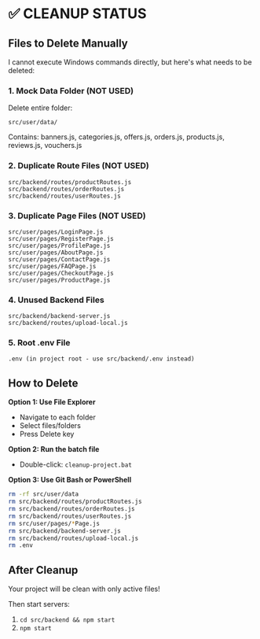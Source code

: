# ✅ CLEANUP STATUS

## Files to Delete Manually

I cannot execute Windows commands directly, but here's what needs to be deleted:

### 1. Mock Data Folder (NOT USED)
Delete entire folder:
```
src/user/data/
```
Contains: banners.js, categories.js, offers.js, orders.js, products.js, reviews.js, vouchers.js

### 2. Duplicate Route Files (NOT USED)
```
src/backend/routes/productRoutes.js
src/backend/routes/orderRoutes.js
src/backend/routes/userRoutes.js
```

### 3. Duplicate Page Files (NOT USED)
```
src/user/pages/LoginPage.js
src/user/pages/RegisterPage.js
src/user/pages/ProfilePage.js
src/user/pages/AboutPage.js
src/user/pages/ContactPage.js
src/user/pages/FAQPage.js
src/user/pages/CheckoutPage.js
src/user/pages/ProductPage.js
```

### 4. Unused Backend Files
```
src/backend/backend-server.js
src/backend/routes/upload-local.js
```

### 5. Root .env File
```
.env (in project root - use src/backend/.env instead)
```

## How to Delete

**Option 1: Use File Explorer**
- Navigate to each folder
- Select files/folders
- Press Delete key

**Option 2: Run the batch file**
- Double-click: `cleanup-project.bat`

**Option 3: Use Git Bash or PowerShell**
```bash
rm -rf src/user/data
rm src/backend/routes/productRoutes.js
rm src/backend/routes/orderRoutes.js
rm src/backend/routes/userRoutes.js
rm src/user/pages/*Page.js
rm src/backend/backend-server.js
rm src/backend/routes/upload-local.js
rm .env
```

## After Cleanup

Your project will be clean with only active files!

Then start servers:
1. `cd src/backend && npm start`
2. `npm start`

